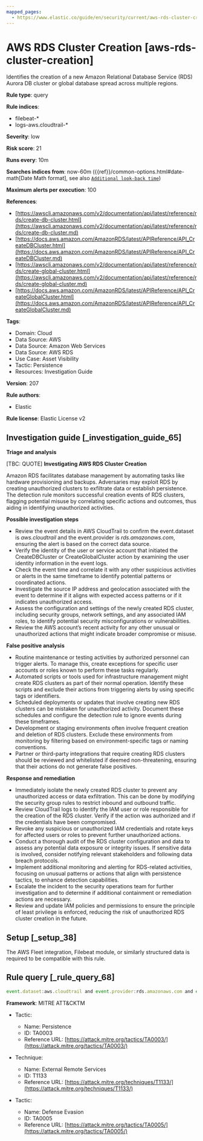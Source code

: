 ```yaml
---
mapped_pages:
  - https://www.elastic.co/guide/en/security/current/aws-rds-cluster-creation.html
---
```


# AWS RDS Cluster Creation [aws-rds-cluster-creation]

Identifies the creation of a new Amazon Relational Database Service (RDS) Aurora DB cluster or global database spread across multiple regions.

**Rule type**: query

**Rule indices**:

* filebeat-*
* logs-aws.cloudtrail-*

**Severity**: low

**Risk score**: 21

**Runs every**: 10m

**Searches indices from**: now-60m ({{ref}}/common-options.html#date-math[Date Math format], see also [`Additional look-back time`](docs-content://solutions/security/detect-and-alert/create-detection-rule.md#rule-schedule))

**Maximum alerts per execution**: 100

**References**:

* [https://awscli.amazonaws.com/v2/documentation/api/latest/reference/rds/create-db-cluster.html](https://awscli.amazonaws.com/v2/documentation/api/latest/reference/rds/create-db-cluster.md)
* [https://docs.aws.amazon.com/AmazonRDS/latest/APIReference/API_CreateDBCluster.html](https://docs.aws.amazon.com/AmazonRDS/latest/APIReference/API_CreateDBCluster.md)
* [https://awscli.amazonaws.com/v2/documentation/api/latest/reference/rds/create-global-cluster.html](https://awscli.amazonaws.com/v2/documentation/api/latest/reference/rds/create-global-cluster.md)
* [https://docs.aws.amazon.com/AmazonRDS/latest/APIReference/API_CreateGlobalCluster.html](https://docs.aws.amazon.com/AmazonRDS/latest/APIReference/API_CreateGlobalCluster.md)

**Tags**:

* Domain: Cloud
* Data Source: AWS
* Data Source: Amazon Web Services
* Data Source: AWS RDS
* Use Case: Asset Visibility
* Tactic: Persistence
* Resources: Investigation Guide

**Version**: 207

**Rule authors**:

* Elastic

**Rule license**: Elastic License v2

## Investigation guide [_investigation_guide_65]

**Triage and analysis**

[TBC: QUOTE]
**Investigating AWS RDS Cluster Creation**

Amazon RDS facilitates database management by automating tasks like hardware provisioning and backups. Adversaries may exploit RDS by creating unauthorized clusters to exfiltrate data or establish persistence. The detection rule monitors successful creation events of RDS clusters, flagging potential misuse by correlating specific actions and outcomes, thus aiding in identifying unauthorized activities.

**Possible investigation steps**

* Review the event details in AWS CloudTrail to confirm the event.dataset is *aws.cloudtrail* and the event.provider is *rds.amazonaws.com*, ensuring the alert is based on the correct data source.
* Verify the identity of the user or service account that initiated the CreateDBCluster or CreateGlobalCluster action by examining the user identity information in the event logs.
* Check the event time and correlate it with any other suspicious activities or alerts in the same timeframe to identify potential patterns or coordinated actions.
* Investigate the source IP address and geolocation associated with the event to determine if it aligns with expected access patterns or if it indicates unauthorized access.
* Assess the configuration and settings of the newly created RDS cluster, including security groups, network settings, and any associated IAM roles, to identify potential security misconfigurations or vulnerabilities.
* Review the AWS account’s recent activity for any other unusual or unauthorized actions that might indicate broader compromise or misuse.

**False positive analysis**

* Routine maintenance or testing activities by authorized personnel can trigger alerts. To manage this, create exceptions for specific user accounts or roles known to perform these tasks regularly.
* Automated scripts or tools used for infrastructure management might create RDS clusters as part of their normal operation. Identify these scripts and exclude their actions from triggering alerts by using specific tags or identifiers.
* Scheduled deployments or updates that involve creating new RDS clusters can be mistaken for unauthorized activity. Document these schedules and configure the detection rule to ignore events during these timeframes.
* Development or staging environments often involve frequent creation and deletion of RDS clusters. Exclude these environments from monitoring by filtering based on environment-specific tags or naming conventions.
* Partner or third-party integrations that require creating RDS clusters should be reviewed and whitelisted if deemed non-threatening, ensuring that their actions do not generate false positives.

**Response and remediation**

* Immediately isolate the newly created RDS cluster to prevent any unauthorized access or data exfiltration. This can be done by modifying the security group rules to restrict inbound and outbound traffic.
* Review CloudTrail logs to identify the IAM user or role responsible for the creation of the RDS cluster. Verify if the action was authorized and if the credentials have been compromised.
* Revoke any suspicious or unauthorized IAM credentials and rotate keys for affected users or roles to prevent further unauthorized actions.
* Conduct a thorough audit of the RDS cluster configuration and data to assess any potential data exposure or integrity issues. If sensitive data is involved, consider notifying relevant stakeholders and following data breach protocols.
* Implement additional monitoring and alerting for RDS-related activities, focusing on unusual patterns or actions that align with persistence tactics, to enhance detection capabilities.
* Escalate the incident to the security operations team for further investigation and to determine if additional containment or remediation actions are necessary.
* Review and update IAM policies and permissions to ensure the principle of least privilege is enforced, reducing the risk of unauthorized RDS cluster creation in the future.


## Setup [_setup_38]

The AWS Fleet integration, Filebeat module, or similarly structured data is required to be compatible with this rule.


## Rule query [_rule_query_68]

```js
event.dataset:aws.cloudtrail and event.provider:rds.amazonaws.com and event.action:(CreateDBCluster or CreateGlobalCluster) and event.outcome:success
```

**Framework**: MITRE ATT&CKTM

* Tactic:

    * Name: Persistence
    * ID: TA0003
    * Reference URL: [https://attack.mitre.org/tactics/TA0003/](https://attack.mitre.org/tactics/TA0003/)

* Technique:

    * Name: External Remote Services
    * ID: T1133
    * Reference URL: [https://attack.mitre.org/techniques/T1133/](https://attack.mitre.org/techniques/T1133/)

* Tactic:

    * Name: Defense Evasion
    * ID: TA0005
    * Reference URL: [https://attack.mitre.org/tactics/TA0005/](https://attack.mitre.org/tactics/TA0005/)



